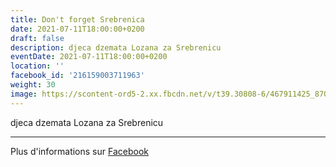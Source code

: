 ```yaml
---
title: Don't forget Srebrenica
date: 2021-07-11T18:00:00+0200
draft: false
description: djeca dzemata Lozana za Srebrenicu
eventDate: 2021-07-11T18:00:00+0200
location: ''
facebook_id: '216159003711963'
weight: 30
image: https://scontent-ord5-2.xx.fbcdn.net/v/t39.30808-6/467911425_8702124949883247_8451066247417132989_n.jpg?_nc_cat=103&ccb=1-7&_nc_sid=9e60e4&_nc_ohc=LVCiNrOFj8sQ7kNvwGcR2Eb&_nc_oc=Adl6BQ_Ol7SWK2uW8RqBRWRfdqkU17O96rQD4moXZZ9xQnJCFNE4vUgzsgUz6O3vQf0&_nc_zt=23&_nc_ht=scontent-ord5-2.xx&edm=ABTKTjYEAAAA&_nc_gid=73yuzpXq6R5uWryU5tyJhQ&oh=00_AfamJfDr9_zlYbYrkfx2Blqh9ETX53OLmT_R8UKuJvhfQg&oe=68D6A9D9
---
```


djeca dzemata Lozana za Srebrenicu

---

Plus d'informations sur [Facebook](https://facebook.com/events/216159003711963)